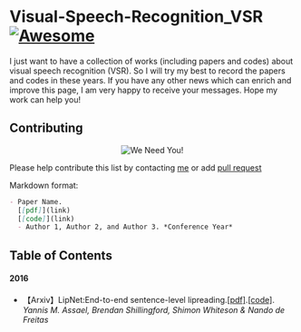 # Visual-Speech-Recognition_VSR[![Awesome](https://awesome.re/badge.svg)](https://awesome.re)

I just want to have a collection of works (including papers and codes) about visual speech recognition (VSR).
So I will try my best to record the papers and codes in these years. If you have any other news which can enrich and improve this page, 
I am very happy to receive your messages. Hope my work can help you!

## Contributing
<p align="center">
  <img src="http://cdn1.sportngin.com/attachments/news_article/7269/5172/needyou_small.jpg" alt="We Need You!">
</p>

Please help contribute this list by contacting [me](739314837@qq.com) or add [pull request](https://github.com/luomingshuang/Visual-Speech-Recognition_VSR/pulls)

Markdown format:
```markdown
- Paper Name. 
  [[pdf]](link) 
  [[code]](link)
  - Author 1, Author 2, and Author 3. *Conference Year*
```

## Table of Contents
#### 2016
- 【Arxiv】LipNet:End-to-end sentence-level lipreading.[[pdf]](https://arxiv.org/pdf/1611.01599.pdf).[[code]](https://github.com/Fengdalu/LipNet-PyTorch).   
  *Yannis M. Assael, Brendan Shillingford, Shimon Whiteson & Nando de Freitas*
